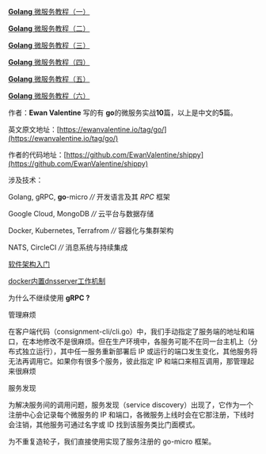 [**Golang** 微服务教程（一）](https://segmentfault.com/a/1190000015135650)

[**Golang** 微服务教程（二）](https://segmentfault.com/a/1190000015135749)

[**Golang** 微服务教程（三）](https://segmentfault.com/a/1190000015209109)

[**Golang** 微服务教程（四）](https://segmentfault.com/a/1190000015209182)

[**Golang** 微服务教程（五）](https://segmentfault.com/a/1190000015209259)

[**Golang** 微服务教程（六）](https://segmentfault.com/a/1190000015209341)

作者：**Ewan Valentine** 写的有 **go**的微服务实战**10**篇，以上是中文的**5**篇。

英文原文地址：[https://ewanvalentine.io/tag/go/](https://ewanvalentine.io/tag/go/)

作者的代码地址：[https://github.com/EwanValentine/shippy](https://github.com/EwanValentine/shippy)

涉及技术：

Golang, gRPC, **go**-micro *//* 开发语言及其 *RPC* 框架

Google Cloud, MongoDB *//* 云平台与数据存储

Docker, Kubernetes, Terrafrom *//* 容器化与集群架构

NATS, CircleCI *//* 消息系统与持续集成

[软件架构入门](http://www.ruanyifeng.com/blog/2016/09/software-architecture.html)

[docker内置dnsserver工作机制](http://dockone.io/article/2316)


为什么不继续使用 **gRPC ?**

管理麻烦

在客户端代码（consignment-cli/cli.go）中，我们手动指定了服务端的地址和端口，在本地修改不是很麻烦。但在生产环境中，各服务可能不在同一台主机上（分布式独立运行），其中任一服务重新部署后 IP 或运行的端口发生变化，其他服务将无法再调用它。如果你有很多个服务，彼此指定 IP 和端口来相互调用，那管理起来很麻烦

服务发现

为解决服务间的调用问题，服务发现（service discovery）出现了，它作为一个注册中心会记录每个微服务的 IP 和端口，各微服务上线时会在它那注册，下线时会注销，其他服务可通过名字或 ID 找到该服务类比门面模式。

为不重复造轮子，我们直接使用实现了服务注册的 go-micro 框架。
